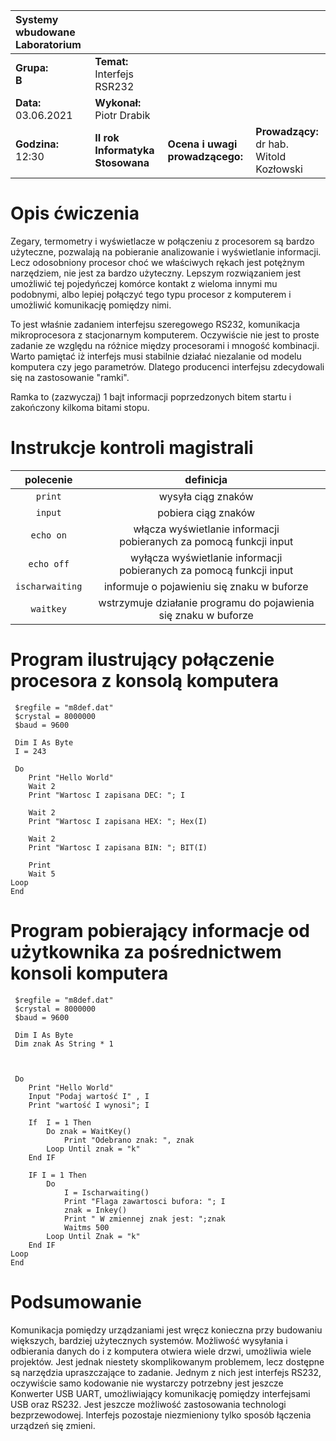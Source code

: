 |Systemy wbudowane Laboratorium | | | |
| :---                          | :--- | --- | --- | 
|**Grupa:**<br> **B**            | **Temat:** <br> Interfejs RSR232   | | |
|**Data:**<br> 03.06.2021       | **Wykonał:** <br> Piotr Drabik        | | |
|**Godzina:**<br> 12:30        | **II rok Informatyka Stosowana**      | **Ocena i uwagi prowadzącego:**   | **Prowadzący:**<br> dr hab. Witold Kozłowski|

# Opis ćwiczenia 

Zegary, termometry i wyświetlacze w połączeniu z procesorem są bardzo użyteczne, pozwalają na pobieranie analizowanie i wyświetlanie informacji. Lecz odosobniony procesor choć we właściwych rękach jest potężnym narzędziem, nie jest za bardzo użyteczny. Lepszym rozwiązaniem jest umożliwić tej pojedyńczej komórce kontakt z wieloma innymi mu podobnymi, albo lepiej połączyć tego typu procesor z komputerem i umożliwić komunikację pomiędzy nimi. 


To jest właśnie zadaniem  interfejsu szeregowego RS232, komunikacja mikroprocesora z stacjonarnym komputerem. Oczywiście nie jest to proste zadanie ze względu na różnice między procesorami i mnogość kombinacji. Warto pamiętać iż interfejs musi stabilnie działać niezalanie od modelu komputera czy jego parametrów. Dlatego producenci interfejsu zdecydowali się na zastosowanie "ramki".

Ramka to (zazwyczaj) 1 bajt informacji poprzedzonych bitem startu i zakończony kilkoma bitami stopu. 

# Instrukcje kontroli magistrali
|**polecenie** | **definicja**|
| :---: | :---: |
| `print`| wysyła ciąg znaków|
|`input`|pobiera ciąg znaków|
|```echo on```| włącza wyświetlanie informacji<br> pobieranych za pomocą funkcji input|
|```echo off```| wyłącza wyświetlanie informacji<br> pobieranych za pomocą funkcji input|
|```ischarwaiting```| informuje o pojawieniu się znaku w buforze |
|```waitkey```| wstrzymuje działanie programu do pojawienia się znaku w buforze|


# Program ilustrujący połączenie procesora z konsolą komputera

```VB
 $regfile = "m8def.dat"
 $crystal = 8000000
 $baud = 9600

 Dim I As Byte
 I = 243

 Do 
    Print "Hello World"
    Wait 2 
    Print "Wartosc I zapisana DEC: "; I        
    
    Wait 2 
    Print "Wartosc I zapisana HEX: "; Hex(I)
    
    Wait 2 
    Print "Wartosc I zapisana BIN: "; BIT(I)
    
    Print  
    Wait 5
Loop
End
```
# Program pobierający informacje od użytkownika za pośrednictwem konsoli komputera 

```VB
 $regfile = "m8def.dat"
 $crystal = 8000000
 $baud = 9600

 Dim I As Byte
 Dim znak As String * 1 

 

 Do 
    Print "Hello World"
    Input "Podaj wartość I" , I
    Print "wartość I wynosi"; I

    If  I = 1 Then
        Do znak = WaitKey()
            Print "Odebrano znak: ", znak
        Loop Until znak = "k"
    End IF

    IF I = 1 Then
        Do 
            I = Ischarwaiting()
            Print "Flaga zawartosci bufora: "; I
            znak = Inkey()
            Print " W zmiennej znak jest: ";znak
            Waitms 500
        Loop Until Znak = "k"
    End IF
Loop
End 
```

# Podsumowanie 

Komunikacja pomiędzy urządzaniami jest wręcz konieczna przy budowaniu większych, bardziej użytecznych systemów. Możliwość wysyłania i odbierania danych do i z komputera otwiera wiele drzwi, umożliwia wiele projektów. Jest jednak niestety  skomplikowanym problemem, lecz dostępne są narzędzia upraszczające to zadanie. Jednym z nich jest interfejs RS232, oczywiście samo kodowanie nie wystarczy potrzebny jest jeszcze Konwerter USB UART, umożliwiający komunikację pomiędzy interfejsami
USB oraz RS232.
Jest jeszcze możliwość zastosowania technologi bezprzewodowej. Interfejs pozostaje niezmieniony tylko sposób łączenia urządzeń się zmieni.